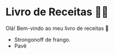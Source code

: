 # Livro de Receitas :man_cook:

Olá! Bem-vindo ao meu livro de receitas :wave:

- Strongonoff de frango.
- Pavê